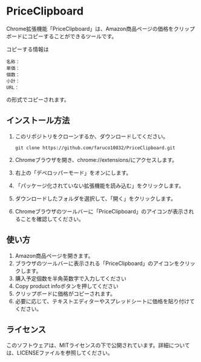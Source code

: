 # PriceClipboard

Chrome拡張機能「PriceClipboard」は、Amazon商品ページの価格をクリップボードにコピーすることができるツールです。

コピーする情報は

```
名称：
単価：
個数：
小計：
URL：
```

の形式でコピーされます。

## インストール方法

1. このリポジトリをクローンするか、ダウンロードしてください。
    ```
    git clone https://github.com/faruco10032/PriceClipboard.git
    ```

2. Chromeブラウザを開き、chrome://extensions/にアクセスします。
3. 右上の「デベロッパーモード」をオンにします。
4. 「パッケージ化されていない拡張機能を読み込む」をクリックします。
5. ダウンロードしたフォルダを選択して、「開く」をクリックします。
6. Chromeブラウザのツールバーに「PriceClipboard」のアイコンが表示されることを確認してください。

## 使い方

1. Amazon商品ページを開きます。
2. ブラウザのツールバーに表示される「PriceClipboard」のアイコンをクリックします。
3. 購入予定個数を半角英数字で入力してください
4. Copy product infoボタンを押してください
5. クリップボードに価格がコピーされます。
6. 必要に応じて、テキストエディターやスプレッドシートに価格を貼り付けてください。

## ライセンス

このソフトウェアは、MITライセンスの下で公開されています。詳細については、LICENSEファイルを参照してください。
